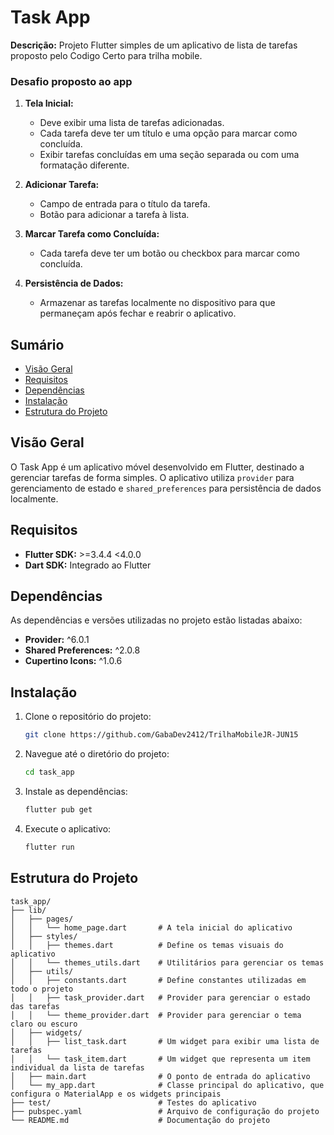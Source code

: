 # Task App

**Descrição:** Projeto Flutter simples de um aplicativo de lista de tarefas proposto pelo Codigo Certo para trilha mobile.

### Desafio proposto ao app

1. **Tela Inicial:**
   - Deve exibir uma lista de tarefas adicionadas.
   - Cada tarefa deve ter um título e uma opção para marcar como concluída.
   - Exibir tarefas concluídas em uma seção separada ou com uma formatação diferente.

2. **Adicionar Tarefa:**
   - Campo de entrada para o título da tarefa.
   - Botão para adicionar a tarefa à lista.

3. **Marcar Tarefa como Concluída:**
   - Cada tarefa deve ter um botão ou checkbox para marcar como concluída.

4. **Persistência de Dados:**
   - Armazenar as tarefas localmente no dispositivo para que permaneçam após fechar e reabrir o aplicativo.


## Sumário
- [Visão Geral](#visao-geral)
- [Requisitos](#requisitos)
- [Dependências](#dependencias)
- [Instalação](#instalação)
- [Estrutura do Projeto](#estrutura-do-projeto)

## Visão Geral
O Task App é um aplicativo móvel desenvolvido em Flutter, destinado a gerenciar tarefas de forma simples. O aplicativo utiliza `provider` para gerenciamento de estado e `shared_preferences` para persistência de dados localmente.

## Requisitos
- **Flutter SDK:** >=3.4.4 <4.0.0
- **Dart SDK:** Integrado ao Flutter

## Dependências
As dependências e versões utilizadas no projeto estão listadas abaixo:

- **Provider:** ^6.0.1
- **Shared Preferences:** ^2.0.8
- **Cupertino Icons:** ^1.0.6

## Instalação
1. Clone o repositório do projeto:
    ```bash
    git clone https://github.com/GabaDev2412/TrilhaMobileJR-JUN15
    ```
2. Navegue até o diretório do projeto:
    ```bash
    cd task_app
    ```
3. Instale as dependências:
    ```bash
    flutter pub get
    ```
4. Execute o aplicativo:
    ```bash
    flutter run
    ```

## Estrutura do Projeto
```
task_app/
├── lib/
│   ├── pages/
│   │   └── home_page.dart       # A tela inicial do aplicativo
│   ├── styles/
│   │   ├── themes.dart          # Define os temas visuais do aplicativo
│   │   └── themes_utils.dart    # Utilitários para gerenciar os temas
│   ├── utils/
│   │   ├── constants.dart       # Define constantes utilizadas em todo o projeto
│   │   ├── task_provider.dart   # Provider para gerenciar o estado das tarefas
│   │   └── theme_provider.dart  # Provider para gerenciar o tema claro ou escuro
│   ├── widgets/
│   │   ├── list_task.dart       # Um widget para exibir uma lista de tarefas
│   │   └── task_item.dart       # Um widget que representa um item individual da lista de tarefas
│   ├── main.dart                # O ponto de entrada do aplicativo
│   └── my_app.dart              # Classe principal do aplicativo, que configura o MaterialApp e os widgets principais
├── test/                        # Testes do aplicativo
├── pubspec.yaml                 # Arquivo de configuração do projeto
└── README.md                    # Documentação do projeto
```
